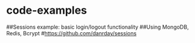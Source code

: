 # code-examples


##Sessions example: basic login/logout functionality
##Using MongoDB, Redis, Bcrypt
#https://github.com/danrday/sessions
